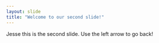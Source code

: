 ```yaml
---
layout: slide
title: "Welcome to our second slide!"
---
```

Jesse this is the second slide.
Use the left arrow to go back!
